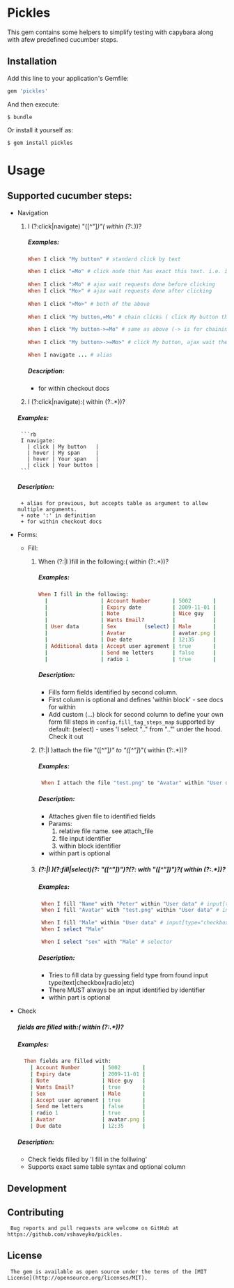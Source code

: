 # Pickles

This gem contains some helpers to simplify testing with capybara along with afew predefined cucumber steps.

## Installation

Add this line to your application's Gemfile:

```ruby
gem 'pickles'
```

And then execute:

    $ bundle

Or install it yourself as:

    $ gem install pickles

# Usage

## Supported cucumber steps:

+ Navigation 

  1.  I (?:click|navigate) "([^"]*)"( within (?:.*))? 

      ##### Examples:
      ```rb
      When I click "My button" # standard click by text

      When I click "=Mo" # click node that has exact this text. i.e. ignore: Monday, Moth
        
      When I click ">Mo" # ajax wait requests done before clicking
      When I click "Mo>" # ajax wait requests done after clicking
        
      When I click ">Mo>" # both of the above
        
      When I click "My button,=Mo" # chain clicks ( click My button then click exact Mo )

      When I click "My button->=Mo" # same as above (-> is for chaining sequential clicks)
        
      When I click "My button>->=Mo>" # click My button, ajax wait then click Mo

      When I navigate ... # alias

      ```

      ##### Description:
        + for within checkout docs

  2.  I (?:click|navigate):( within (?:.*))?

     ##### Examples:
       ```rb
       I navigate:
         | click | My button   |
         | hover | My span     |
         | hover | Your span   |
         | click | Your button |
       ```

     ##### Description:
       + alias for previous, but accepts table as argument to allow multiple arguments.
       + note ':' in definition
       + for within checkout docs


+ Forms:
  + Fill:
     1. When (?:|I )fill in the following:( within (?:.*))?

        ##### Examples:
         ```rb
         When I fill in the following:
           |                 | Account Number       | 5002       |
           |                 | Expiry date          | 2009-11-01 |
           |                 | Note                 | Nice guy   |
           |                 | Wants Email?         |            |
           | User data       | Sex         (select) | Male       |
           |                 | Avatar               | avatar.png |
           |                 | Due date             | 12:35      |
           | Additional data | Accept user agrement | true       |
           |                 | Send me letters      | false      |
           |                 | radio 1              | true       |
         ```

         ##### Description:
           + Fills form fields identified by second column.
           + First column is optional and defines 'within block' - see docs for within
           + Add custom (...) block for second column to define your own form fill steps in `config.fill_tag_steps_map`
             supported by default:
               (select) - uses 'I select ".." from ".."' under the hood. Check it out


     2.  (?:|I )attach the file "([^"]*)" to "([^"]*)"( within (?:.*))?

         ##### Examples:
           ```rb
            When I attach the file "test.png" to "Avatar" within "User data"
           ```

         ##### Description:
           + Attaches given file to identified fields
           + Params:
             1. relative file name. see attach_file
             2. file input identifier
             3. within block identifier
          + within part is optional
            
     4.  ##### (?:|I )(?:fill|select)(?: "([^"]*)")?(?: with "([^"]*)")?( within (?:.*))?

         ##### Examples:
           ```rb
            When I fill "Name" with "Peter" within "User data" # input[type="text"]
            When I fill "Avatar" with "test.png" within "User data" # input[type="file"]

            When I fill "Male" within "User data" # input[type="checkbox"] || input[type="radio"]
            When I select "Male" 

            When I select "sex" with "Male" # selector

           ```

         ##### Description:
           + Tries to fill data by guessing field type from found input type(text|checkbox|radio|etc)
           + There MUST always be an input identified by identifier
           + within part is optional
       
 + Check

   ##### fields are filled with:( within (?:.*))?

   ##### Examples: 
     ```rb
       Then fields are filled with:
         | Account Number       | 5002       |
         | Expiry date          | 2009-11-01 |
         | Note                 | Nice guy   |
         | Wants Email?         | true       |
         | Sex                  | Male       |
         | Accept user agrement | true       |
         | Send me letters      | false      |
         | radio 1              | true       |
         | Avatar               | avatar.png |
         | Due date             | 12:35      |
     ```

   ##### Description:
     + Check fields filled by 'I fill in the folllwing'
     + Supports exact same table syntax and optional column

## Development


## Contributing

     Bug reports and pull requests are welcome on GitHub at https://github.com/vshaveyko/pickles.


## License

     The gem is available as open source under the terms of the [MIT License](http://opensource.org/licenses/MIT).
